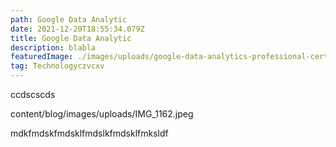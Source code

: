 ```yaml
---
path: Google Data Analytic
date: 2021-12-20T18:55:34.079Z
title: Google Data Analytic
description: blabla
featuredImage: ./images/uploads/google-data-analytics-professional-certificate.png
tag: Technologyczvcxv
---
```

ccdscscds

content/blog/images/uploads/IMG_1162.jpeg



mdkfmdskfmdsklfmdslkfmdsklfmksldf